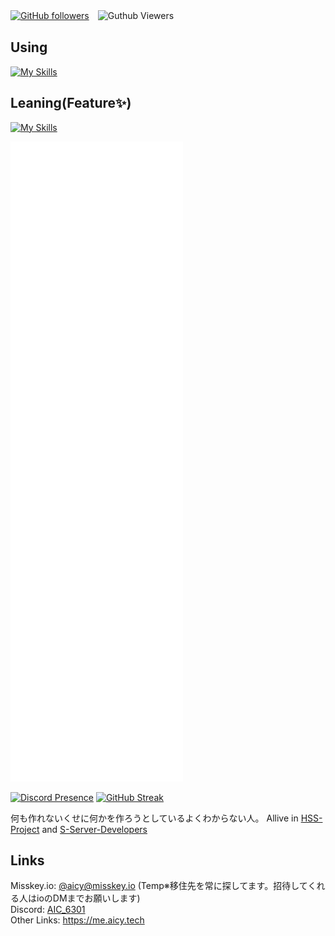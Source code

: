 [![GitHub followers](https://img.shields.io/github/followers/aic-6301?style=social)](https://github.com/aic-6301)　![Guthub Viewers](https://komarev.com/ghpvc/?username=aic-6301)
## Using
[![My Skills](https://skillicons.dev/icons?i=discord,github,misskey,twitter,windows,python,vscode)](https://skillicons.dev)
## Leaning(Feature✨)
[![My Skills](https://skillicons.dev/icons?i=js,html,css,lua,linux,ts,mysql,postgres)](https://skillicons.dev)

![Metrics](/github-metrics.svg)

[![Discord Presence](https://lanyard.cnrad.dev/api/964887498436276305)](https://discord.com/users/964887498436276305) 
[![GitHub Streak](https://streak-stats.demolab.com?user=aic-6301&theme=vue-dark&locale=ja&date_format=%5BY.%5Dn.j&type=svg)](https://git.io/streak-stats)

何も作れないくせに何かを作ろうとしているよくわからない人。
Allive in [HSS-Project](https://github.com/hss-project) and [S-Server-Developers](https://github.com/s-server-developers)

## Links
Misskey.io: [@aicy@misskey.io](https://misskey.io/@aic6301) (Temp※移住先を常に探してます。招待してくれる人はioのDMまでお願いします)<br>
Discord: [AIC_6301](https://discord.com/users/964887498436276305)<br>
Other Links: https://me.aicy.tech
